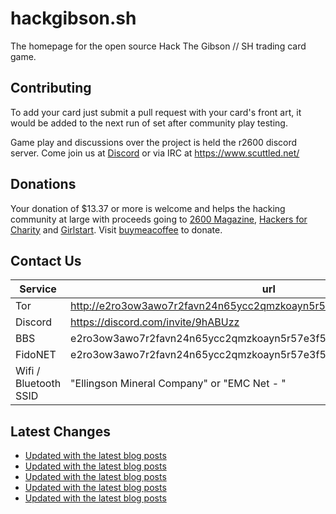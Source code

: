 # hackgibson.sh
The homepage for the open source Hack The Gibson // SH trading card game.


## Contributing

To add your card just submit a pull request with your card's front art, it would be added to the next run of set after community play testing.

Game play and discussions over the project is held the r2600 discord server. Come join us at [Discord](https://discord.com/invite/9hABUzz) or via IRC at https://www.scuttled.net/


## Donations

Your donation of $13.37 or more is welcome and helps the hacking community at large with proceeds going to [2600 Magazine](https://2600.com/), [Hackers for Charity](https://hackersforcharity.org) and [Girlstart](https://girlstart.org).  Visit [buymeacoffee](https://www.buymeacoffee.com/hackgibson.sh) to donate.


## Contact Us

Service | url
-|-
Tor | http://e2ro3ow3awo7r2favn24n65ycc2qmzkoayn5r57e3f56nvjwdcgg32ad.onion
Discord | https://discord.com/invite/9hABUzz
BBS | e2ro3ow3awo7r2favn24n65ycc2qmzkoayn5r57e3f56nvjwdcgg32ad.onion:23
FidoNET | e2ro3ow3awo7r2favn24n65ycc2qmzkoayn5r57e3f56nvjwdcgg32ad.onion:24554
Wifi / Bluetooth SSID | "Ellingson Mineral Company" or "EMC Net - <fidonet address>"

## Latest Changes
<!-- BLOG-POST-LIST:START -->
- [Updated with the latest blog posts](https://github.com/DFW2600/hackgibson.sh/commit/78130dbb564b94aaaeb0611451702cae752d090e)
- [Updated with the latest blog posts](https://github.com/DFW2600/hackgibson.sh/commit/9a490b2eabb565f0131b619394f7ca9bfb659b63)
- [Updated with the latest blog posts](https://github.com/DFW2600/hackgibson.sh/commit/437a245da01c2ebf36539e914a6f8cc62f725b14)
- [Updated with the latest blog posts](https://github.com/DFW2600/hackgibson.sh/commit/b52a7e6f4c3872c864bedcde33d6c0b5f27cbce1)
- [Updated with the latest blog posts](https://github.com/DFW2600/hackgibson.sh/commit/dff9929c9dc13080ec9f32e98a7dae2c3f9ee16d)
<!-- BLOG-POST-LIST:END -->

